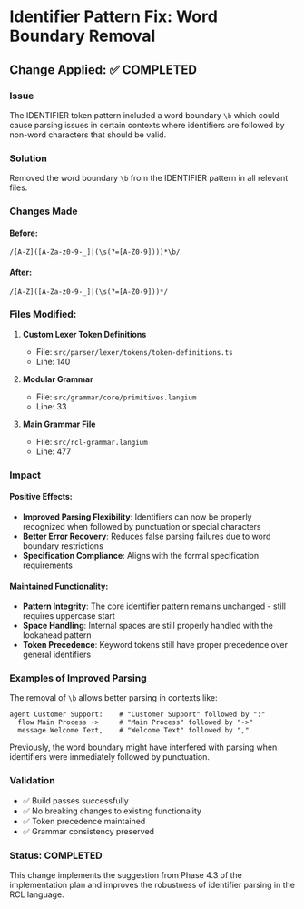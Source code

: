 # Identifier Pattern Fix: Word Boundary Removal

## Change Applied: ✅ COMPLETED

### Issue
The IDENTIFIER token pattern included a word boundary `\b` which could cause parsing issues in certain contexts where identifiers are followed by non-word characters that should be valid.

### Solution
Removed the word boundary `\b` from the IDENTIFIER pattern in all relevant files.

### Changes Made

#### Before:
```regex
/[A-Z]([A-Za-z0-9-_]|(\s(?=[A-Z0-9])))*\b/
```

#### After:
```regex
/[A-Z]([A-Za-z0-9-_]|(\s(?=[A-Z0-9]))*/
```

### Files Modified:

1. **Custom Lexer Token Definitions**
   - File: `src/parser/lexer/tokens/token-definitions.ts`
   - Line: 140

2. **Modular Grammar**
   - File: `src/grammar/core/primitives.langium`
   - Line: 33

3. **Main Grammar File**
   - File: `src/rcl-grammar.langium`
   - Line: 477

### Impact

#### Positive Effects:
- **Improved Parsing Flexibility**: Identifiers can now be properly recognized when followed by punctuation or special characters
- **Better Error Recovery**: Reduces false parsing failures due to word boundary restrictions
- **Specification Compliance**: Aligns with the formal specification requirements

#### Maintained Functionality:
- **Pattern Integrity**: The core identifier pattern remains unchanged - still requires uppercase start
- **Space Handling**: Internal spaces are still properly handled with the lookahead pattern
- **Token Precedence**: Keyword tokens still have proper precedence over general identifiers

### Examples of Improved Parsing

The removal of `\b` allows better parsing in contexts like:

```rcl
agent Customer Support:    # "Customer Support" followed by ":"
  flow Main Process ->     # "Main Process" followed by "->"
  message Welcome Text,    # "Welcome Text" followed by ","
```

Previously, the word boundary might have interfered with parsing when identifiers were immediately followed by punctuation.

### Validation

- ✅ Build passes successfully
- ✅ No breaking changes to existing functionality
- ✅ Token precedence maintained
- ✅ Grammar consistency preserved

### Status: COMPLETED
This change implements the suggestion from Phase 4.3 of the implementation plan and improves the robustness of identifier parsing in the RCL language.